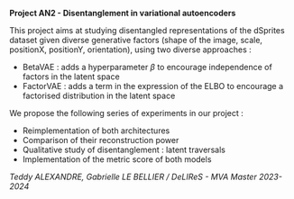 **Project AN2 - Disentanglement in variational autoencoders**

This project aims at studying disentangled representations of the dSprites dataset given diverse generative factors (shape of the image, scale, positionX, positionY, orientation), using two diverse approaches :

- BetaVAE : adds a hyperparameter $\beta$ to encourage independence of factors in the latent space
- FactorVAE : adds a term in the expression of the ELBO to encourage a factorised distribution in the latent space

We propose the following series of experiments in our project :
 - Reimplementation of both architectures
 - Comparison of their reconstruction power
 - Qualitative study of disentanglement : latent traversals
 - Implementation of the metric score of both models

*Teddy ALEXANDRE, Gabrielle LE BELLIER / DeLIReS - MVA Master 2023-2024*
